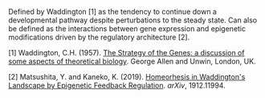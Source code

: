 Defined by Waddington [1] as the tendency to continue down a developmental pathway despite perturbations to the steady state. Can also be defined as the interactions between gene expression and epigenetic modifications driven by the regulatory architecture [2]. 

[1]  Waddington, C.H. (1957). [The Strategy of the Genes: a discussion of some aspects of theoretical biology](https://books.google.com/books?id=69l1AwAAQBAJ&printsec=frontcover&source=gbs_ge_summary_r&cad=0#v=onepage&q&f=false). George Allen and Unwin, London, UK.

[2] Matsushita, Y. and Kaneko, K. (2019). [Homeorhesis in Waddington's Landscape by Epigenetic Feedback Regulation](https://arxiv.org/abs/1912.11994). _arXiv_, 1912.11994.
